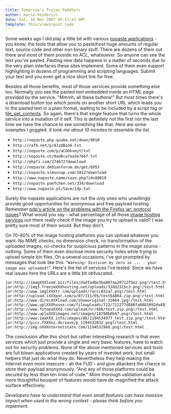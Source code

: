 ```yaml
---
title: Tomorrow's Trojan Peddlers
author: mario-heiderich
date: Sat, 10 Nov 2007 09:11:43 GMT
template: this/views/post.jade
---
```


Some weeks ago I did play a little bit with various [nopaste applications](http://en.wikipedia.org/wiki/Nopaste) - you know, the tools that allow you to paste/host huge amounts of regular text, source code and other non binary stuff. There are dozens of them out there and most of them provide no ACL, whatsoever. So anyone can see the text you've pasted. Pasting new data happens in a matter of seconds due to the very plain interfaces these sites implement. Some of them even support highlighting in dozens of programming and scripting languages. Submit your text and you even get a nice short link for free.

Besides all those benefits, most of those services provide something else too. Normally you see the pasted text embedded inside an HTML page provided by the service. "Mmmh, all these buttons!" But most times there's a download button too which points on another short URL which leads you to the pasted text in a plain format, waiting to be included by a script tag or [file_get_contents](http://php.net/manual/en/function.file-get-contents.php). So again, there's that single feature that turns the whole service into a mutation of it self. This is definitely not the first nor the last time we have the chance to see something like that. Here are some examples I goggled. _It took me about 10 minutes to assemble the list._

* `http://nopaste.php-quake.net/down/9010`
* `http://rafb.net/p/8JzOBa36.txt`
* `http://nopaste.com/p/aCG0kxeyY/txt`
* `http://nopaste.ch/8ad6ca7aa5b766f.txt`
* `http://phpfi.com/274672?download`
* `http://nopaste.debianforum.de/get/6953`
* `http://nopaste.simosnap.com/2812?download`
* `http://www.nopaste.name/save.php?id=88819`
* `http://nopaste.paefchen.net/334/download`
* `http://www.nopaste.pl/Save/1dp.txt`

Surely the nopaste applications are not the only ones who unwillingly provide good opportunities for anonymous and free payload hosting. Remember [pdp's article on the problems with the Firefox jar: protocol issues](/blog/web-mayhem-firefoxs-jar-protocol-issues)? What would you say - what percentage of all those [image hosting services](http://en.wikipedia.org/wiki/Image_host) out there really check if the image you try to upload is valid? I was pretty sure most of them would. But they don't.

On 70-80% of the image hosting platforms you can upload whatever you want. No MIME checks, no dimension check, no transformation of the uploaded images, no checks for suspicious patterns in the image source - nothing. Some of them even disclose more security holes while trying to upload simple bin files. On a several occasions, I've got prompted by messages that look like this: "`Warning: Division by zero in ... - your image was uploaded!`". Here's the list of services I've tested. Since we have real issues here the URLs are a little bit obfuscated.

	jar:http://imagXXXload.biz/files/dadfad6e3ba807aa20712fbe2.png!/test.html
	jar:http://img3.freeimXXXhosting.net/uploads/328d2315c3.png!/test.html
	jar:http://www.imglXXXtr.com/uploads/7accc832a7.png!/test.html
	jar:http://upload.iXXXpot.com/u/07/311/05/test64864.zip.png!/test.html
	jar:http://www.direcXXXload.com/showoriginal-32664.jpg!/test.html
	jar:http://www.uplXXXhouse.com/fileuploads/712/712277d886fa0881092da4936f5ded10e771cd.png!/test.html
	jar:http://www.fotopaXXXd.com/upload/nr/486/test.zip.png!/test.html
	jar:http://www.uploXXXimages.net/imagen/18790b0b47.png!/test.html
	jar:http://www.imaXXX.info/images/06/1194534977_test.zip.png!/test.html
	jar:http://pics.fXXXni.de/save/p_1194532832.png!/test.html
	jar:http://img.nXXXnternetstate.com/1194532968.png!/test.html

The conclusion after this short but rather interesting research is that even services which just provide a single and very basic features, have to watch out for security problems. None of the above mentioned services and tools are full blown applications created by years of invested work, but small helpers that just do what they do. Nevertheless they help making the Internet even more insecure - ah the FUD - and give attackers the chance to store their payload anonymously. "And any of those platforms could be secured by less than ten lines of code." More thorough validation and a more thoughtful bouquet of features would have de-magnified the attack surface effectively.

_Developers have to understand that even small features can have massive impact when used in the wrong context - please think before you implement._
